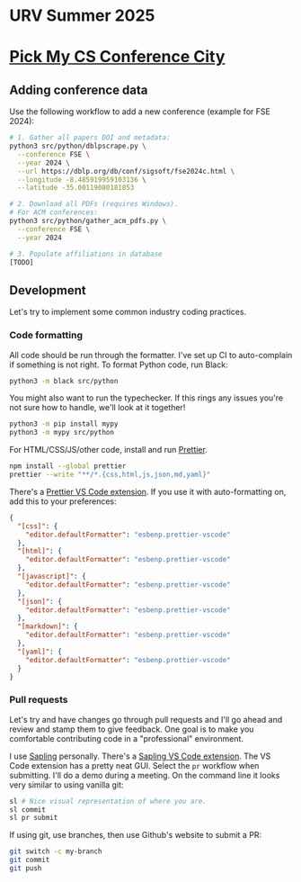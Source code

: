 # URV Summer 2025

# [Pick My CS Conference City](https://pickmycsconference.city)

## Adding conference data

Use the following workflow to add a new conference (example for FSE 2024):

```bash
# 1. Gather all papers DOI and metadata:
python3 src/python/dblpscrape.py \
  --conference FSE \
  --year 2024 \
  --url https://dblp.org/db/conf/sigsoft/fse2024c.html \
  --longitude -8.485919959103136 \
  --latitude -35.00119080181853

# 2. Download all PDFs (requires Windows).
# For ACM conferences:
python3 src/python/gather_acm_pdfs.py \
  --conference FSE \
  --year 2024

# 3. Populate affiliations in database
[TODO]
```

## Development

Let's try to implement some common industry coding practices.

### Code formatting

All code should be run through the formatter. I've set up CI to auto-complain if something is not right.
To format Python code, run Black:

```bash
python3 -m black src/python
```

You might also want to run the typechecker. If this rings any issues you're not sure how to handle,
we'll look at it together!

```bash
python3 -m pip install mypy
python3 -m mypy src/python
```

For HTML/CSS/JS/other code, install and run [Prettier](https://prettier.io).

```bash
npm install --global prettier
prettier --write "**/*.{css,html,js,json,md,yaml}"
```

There's a [Prettier VS Code extension](https://marketplace.visualstudio.com/items?itemName=esbenp.prettier-vscode).
If you use it with auto-formatting on, add this to your preferences:

```json
{
  "[css]": {
    "editor.defaultFormatter": "esbenp.prettier-vscode"
  },
  "[html]": {
    "editor.defaultFormatter": "esbenp.prettier-vscode"
  },
  "[javascript]": {
    "editor.defaultFormatter": "esbenp.prettier-vscode"
  },
  "[json]": {
    "editor.defaultFormatter": "esbenp.prettier-vscode"
  },
  "[markdown]": {
    "editor.defaultFormatter": "esbenp.prettier-vscode"
  },
  "[yaml]": {
    "editor.defaultFormatter": "esbenp.prettier-vscode"
  }
}
```

### Pull requests

Let's try and have changes go through pull requests and I'll go ahead and review and stamp them to give feedback.
One goal is to make you comfortable contributing code in a "professional" environment.

I use [Sapling](https://sapling-scm.com) personally.
There's a [Sapling VS Code extension](https://marketplace.visualstudio.com/items?itemName=meta.sapling-scm).
The VS Code extension has a pretty neat GUI. Select the `pr` workflow when submitting. I'll do a demo during a meeting.
On the command line it looks very similar to using vanilla git:

```bash
sl # Nice visual representation of where you are.
sl commit
sl pr submit
```

If using git, use branches, then use Github's website to submit a PR:

```bash
git switch -c my-branch
git commit
git push
```

